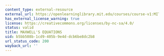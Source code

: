 ```yaml
---
content_type: external-resource
external_url: https://openlearninglibrary.mit.edu/courses/course-v1:MITx+8.02.3x+1T2019/about
has_external_license_warning: true
license: https://creativecommons.org/licenses/by-nc-sa/4.0/
status: valid
title: MAXWELL'S EQUATIONS
uid: b5bb508b-1cd9-405b-9e4d-dcb6be8dc2b8
url_status_code: 200
wayback_url: ''
---
```

